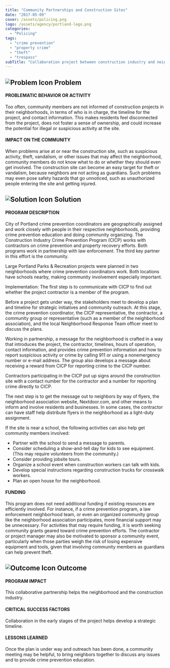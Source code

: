 ```yaml
---
title: "Community Partnerships and Construction Sites"
date: "2017-05-09"
cover: /assets/policing.png
logo: /assets/agency/portland-logo.png
categories:
  - "Policing"
tags:
  - "crime prevention"
  - "property crime"
  - "theft"
  - "trespass"
subTitle: "Collaboration project between construction industry and neighborhoods to reduce property crime at construction sites."
---
```


## ![Problem Icon](https://github.com/google/material-design-icons/raw/master/alert/1x_web/ic_error_outline_black_48dp.png "Problem") Problem

#### PROBLEMATIC BEHAVIOR OR ACTIVITY

Too often, community members are not informed of construction projects in their neighborhoods, in terms of who is in charge, the timeline for the project, and contact information. This makes residents feel disconnected from the project, does not foster a sense of ownership, and could increase the potential for illegal or suspicious activity at the site.

#### IMPACT ON THE COMMUNITY

When problems arise at or near the construction site, such as suspicious activity, theft, vandalism, or other issues that may affect the neighborhood, community members do not know what to do or whether they should even get involved. The construction site can become an easy target for theft or vandalism, because neighbors are not acting as guardians. Such problems may even pose safety hazards that go unnoticed, such as unauthorized people entering the site and getting injured.

## ![Solution Icon](https://github.com/google/material-design-icons/raw/master/action/1x_web/ic_lightbulb_outline_black_48dp.png "Solution") Solution

#### PROGRAM DESCRIPTION

City of Portland crime prevention coordinators are geographically assigned and work closely with people in their respective neighborhoods, providing crime prevention education and doing community organizing. The Construction Industry Crime Prevention Program (CICP) works with contractors on crime prevention and property recovery efforts. Both programs work in partnership with law enforcement. The third key partner in this effort is the community.

Large Portland Parks & Recreation projects were planned in two neighborhoods where crime prevention coordinators work. Both locations have schools nearby, making community involvement especially important.

Implementation:
The first step is to communicate with CICP to find out whether the project contractor is a member of the program.

Before a project gets under way, the stakeholders meet to develop a plan and timeline for strategic initiatives and community outreach. At this stage, the crime prevention coordinator, the CICP representative, the contractor, a community group or representative (such as a member of the neighborhood association), and the local Neighborhood Response Team officer meet to discuss the plans.

Working in partnership, a message for the neighborhood is crafted in a way that introduces the project, the contractor, timelines, hours of operation, contact information, and provides crime prevention information and how to report suspicious activity or crime by calling 911 or using a nonemergency number or e-mail address. The group also develops a message about receiving a reward from CICP for reporting crime to the CICP number.

Contractors participating in the CICP put up signs around the construction site with a contact number for the contractor and a number for reporting crime directly to CICP.

The next step is to get the message out to neighbors by way of flyers, the neighborhood association website, Nextdoor.com, and other means to inform and involve residents and businesses. In some cases, the contractor can have staff help distribute flyers in the neighborhood as a light-duty assignment.

If the site is near a school, the following activities can also help get community members involved:

* Partner with the school to send a message to parents.
* Consider scheduling a show-and-tell day for kids to see equipment. (This may require volunteers from the community.)
* Consider providing jobsite tours.
* Organize a school event when construction workers can talk with kids.
*  Develop special instructions regarding construction trucks for crosswalk workers.
* Plan an open house for the neighborhood.

#### FUNDING

This program does not need additional funding if existing resources are efficiently involved. For instance, if a crime prevention program, a law enforcement neighborhood team, or even an organized community group like the neighborhood association participates, more financial support may be unnecessary. For activities that may require funding, it is worth seeking community grants geared toward crime prevention efforts. The contractor or project manager may also be motivated to sponsor a community event, particularly when those parties weigh the risk of losing expensive equipment and tools, given that involving community members as guardians can help prevent theft.

## ![Outcome Icon](https://github.com/google/material-design-icons/raw/master/action/1x_web/ic_view_list_black_48dp.png "Outcome") Outcome

#### PROGRAM IMPACT

This collaborative partnership helps the neighborhood and the construction industry.

#### CRITICAL SUCCESS FACTORS

Collaboration in the early stages of the project helps develop a strategic timeline.

#### LESSONS LEARNED

Once the plan is under way and outreach has been done, a community meeting may be helpful, to bring neighbors together to discuss any issues and to provide crime prevention education.
